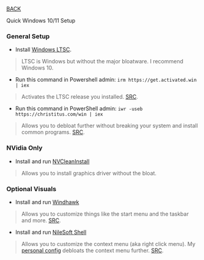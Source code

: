 
[BACK](..)

Quick Windows 10/11 Setup

### General Setup
- Install [Windows LTSC](https://massgrave.dev/windows_ltsc_links).
> LTSC is Windows but without the major bloatware. I recommend Windows 10.
- Run this command in Powershell admin: ```irm https://get.activated.win | iex```
> Activates the LTSC release you installed. [SRC](https://github.com/massgravel/Microsoft-Activation-Scripts).
- Run this command in PowerShell admin: ```iwr -useb https://christitus.com/win | iex```
> Allows you to debloat further without breaking your system and install common programs. [SRC](https://github.com/ChrisTitusTech/winutil).

### NVidia Only
- Install and run [NVCleanInstall](https://www.techpowerup.com/download/techpowerup-nvcleanstall)
> Allows you to install graphics driver without the bloat.

### Optional Visuals
- Install and run [Windhawk](https://windhawk.net)
> Allows you to customize things like the start menu and the taskbar and more. [SRC](https://github.com/ramensoftware/windhawk).
- Install and run [NileSoft Shell](https://nilesoft.org/download)
> Allows you to customize the context menu (aka right click menu). My [personal config](../../misc/dl/configs/nilesoftshell/shell.nss) debloats the context menu further. [SRC](https://github.com/moudey/Shell).